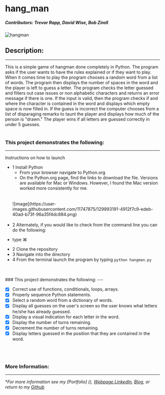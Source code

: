 # hang_man

##### Contributors: Trevor Rapp, David Wise, Bob Ziroll 

![hangman](https://cloud.githubusercontent.com/assets/11747875/8296599/8e007646-190f-11e5-83ce-64c7a3ef2ee2.jpg)


## Description:
---
This is a simple game of hangman done completely in Python.  The program asks if the user wants to have the rules explained or if they want to play.  When it comes time to play the program chooses a random word from a list of words.  The program then displays the number of spaces in the word and the player is left to guess a letter.  The program checks the letter guessed and filters out case issues or non alphabetic characters and returns an error message if there is one.  If the input is valid, then the program checks if and where the character is contained in the word and displays which empty space is now filled in.  If the guess is incorrect the computer chooses from a list of disparaging remarks to taunt the player and displays how much of the person is "drawn." The player wins if all letters are guessed correctly in under 5 guesses.
<br/>
<br/>

### This project demonstrates the following:
---
Instructions on how to launch

- 1 Install Python
  * From your browser navigate to Python.org
  * On the Python.org page, find the links to download the file.  Versions are available for Mac or Windows.  However, I found the Mac version worked more consistently for me. 
  <br/>
  <br/>
  ![image](https://user-images.githubusercontent.com/11747875/129993191-4912f7c9-edeb-40ad-b73f-96a35f4dc884.png)
  <br/>
  <br/>
- 2 Alternately, if you would like to check from the command line you can do the following: 
 * type &#8984;  &#x20;

- 2 Clone the repository
- 3 Navigate into the directory
- 4 From the terminal launch the program by typing ```python hangman.py```
<br/>
<br/>
### This project demonstrates the following:
---

- [x] Correct use of functions, conditionals, loops, arrays.
- [x] Properly sequence Python statements.
- [x] Select a random word from a dictionary of words.
- [x] Display all guesses on the user's screen so the user knows what letters he/she has already guessed.
- [x] Display a visual indication for each letter in the word.
- [x] Display the number of turns remaining.
- [x] Decrement the number of turns remaining.
- [x] Display letters guessed in the position that they are contained in the word.

<br/>
<br/>

### More Information:
---

\**For more information see my [Portfolio] (), [Webpage](http://web-karma.org),[LinkedIn](https://www.linkedin.com/in/trevor-rapp-042a1037), [Blog](http://web-karma.net), or return to my [Github](https://github.com/trrapp12)*
